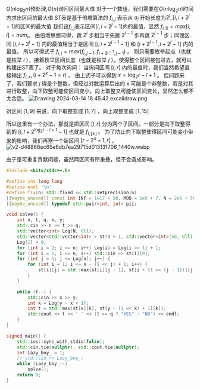 $O(n\log_2{n})$预处理,$O(n)$询问区间最大值
对于一个数组，我们需要在$O(n\log_2{n})$时间内求出区间的最大值
ST表是基于倍增算法的
$f_{i,j}$ 表示从 $a_i$ 开始长度为$2^{j},[i,i+2^{j} - 1]$的区间的最大值
我们设$f_{i,j}$表示区间$[i,i+ 2^{j} - 1]$内的最值，显然 $f_{i,0} = max[i,i] = num_i$。
由倍增思想可得，跳 $2^i$ 步相当于先跳 $2^{i - 1}$ 步再跳 $2^{i - 1}$ 步；同理区间 $[i,i+2^{j}-1]$ 内的最值相当于是区间 $[i,i+2^{j-1}-1]$ 和 $[i+2^{j-1}, i+2^{j}-1]$ 内的最值。
所以可得式子 $f_{i,j}=max(f_{i,j-1},f_{i+2^{j-1},j-1})$ 。
则只需要枚举起点（也就是枚举 $i$ ），接着枚举区间长度（也就是枚举 $j$ ），使得整个区间被包进去，就可以构建出ST表了。
对于每次询问：
当询问区间 $[l,r]$ 内的最值时，我们当然希望直接输出 $f_{l,x},(l+2^{x}-1=r)$ 。
由上式子可以得到 $x=\log_2{r-l+1}$ 。
但问题来了，我们要求 $j$ 得是个整数，但经过对数运算后出的 $x$ 可能是个非整数，若是对其进行取整，向下取整可能使区间变小，向上取整又可能使区间变长，显然怎么都不太合适。
![Drawing 2024-03-14 18.45.42.excalidraw.png](http://tuchuang.lazy-boy-acmer.cn/images/202404060858262.png)

对区间 $[1,9]$ 来说，向下取整变成 $[1,7]$ ，向上取整变成 $[1,15]$

所以这里有一个办法，那就是把区间 $[l,r]$ 分为两个子区间。一部分是向下取整得到的 $[l,l+2^{\log_2{r-l+1}}-1]$ 也就是 $f_{l, \lfloor x \rfloor}$ 。
为了防止向下取整使得区间可能变小带来的影响，我们再塞一个新区间 $[r-2^{x}+1,r]$ 。
![v2-d48868ec65e6db7ea29715d013131706_1440w.webp](http://tuchuang.lazy-boy-acmer.cn/images/202404060859787.webp)

由于是可重复贡献问题，虽然两区间有所重叠，但不会造成影响。

```c++
#include <bits/stdc++.h>

#define int long long
#define endl '\n'
#define fix(n) std::fixed << std::setprecision(n)
[[maybe_unused]] const int INF = 1e17 + 50, MOD = 1e9 + 7, N = 2e5 + 50;
[[maybe_unused]] typedef std::pair<int, int> pii;

void solve() {
	int n, t, q, x, y;
	std::cin >> n >> t >> q;
	std::vector<int> Log(N, 0ll);
	std::vector<std::vector<int> > st(n + 1, std::vector<int>(50, 0ll));
	Log[1] = 0;
	for (int i = 2; i <= n; i++) Log[i] = Log[i >> 1] + 1;
	for (int i = 1; i <= n; i++) std::cin >> st[i][0];
	for (int j = 1; j <= Log[n]; j++) {
		for (int i = 1; i <= n - (1 << j) + 1; i++) {
			st[i][j] = std::max(st[i][j - 1], st[i + (1 << (j - 1))][j - 1]);
		}
	}

	while (t--) {
		std::cin >> x >> y;
		int k = Log[y - x + 1];
		int t = std::max(st[x][k], st[y - (1 << k) + 1][k]);
		std::cout << t << ' ' << (t >= q ? "YES" : "NO") << endl;
	}
}

signed main() {
	std::ios::sync_with_stdio(false);
	std::cin.tie(nullptr), std::cout.tie(nullptr);
	int Lazy_boy_ = 1;
	// std::cin >> Lazy_boy_;
	while (Lazy_boy_--)
		solve();
	return 0;
}
```

